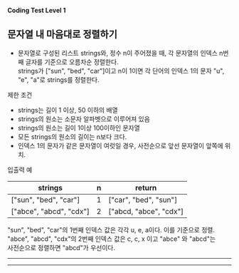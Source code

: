 __Coding Test Level 1__

## 문자열 내 마음대로 정렬하기

- 문자열로 구성된 리스트 strings와, 정수 n이 주어졌을 때, 각 문자열의 인덱스 n번째 글자를 기준으로 오름차순 정렬한다.<br>
strings가 ["sun", "bed", "car"]이고 n이 1이면 각 단어의 인덱스 1의 문자 "u", "e", "a"로 strings를 정렬한다.

제한 조건
- strings는 길이 1 이상, 50 이하의 배열
- strings의 원소는 소문자 알파벳으로 이루어져 있음
- strings의 원소는 길이 1이상 100이하인 문자열
- 모든 strings의 원소의 길이는 n보다 크다.
- 인덱스 1의 문자가 같은 문자열이 여럿일 경우, 사전순으로 앞선 문자열이 앞쪽에 위치.

입출력 예

|strings|n|return|
|--|--|--|
|["sun", "bed", "car"]|1|["car", "bed", "sun"]|
|["abce", "abcd", "cdx"]|2|["abcd, "abce", "cdx"]|

"sun", "bed", "car"의 1번째 인덱스 값은 각각 u, e, a이다. 이를 기준으로 정렬.<br>
"abce", "abcd", "cdx"의 2번째 인덱스 값은 c, c, x 이고 "abce" 와 "abcd"는<br>
사전순으로 정렬하면 "abcd"가 우선이다.

---



---
